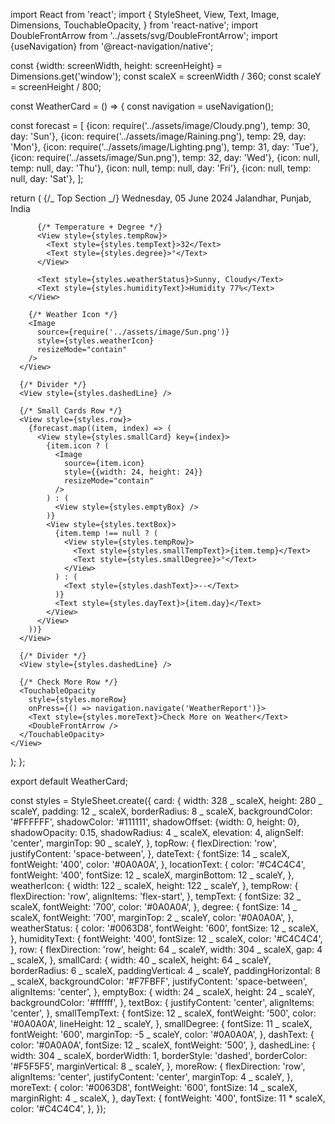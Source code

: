 import React from 'react';
import {
StyleSheet,
View,
Text,
Image,
Dimensions,
TouchableOpacity,
} from 'react-native';
import DoubleFrontArrow from '../assets/svg/DoubleFrontArrow';
import {useNavigation} from '@react-navigation/native';

const {width: screenWidth, height: screenHeight} = Dimensions.get('window');
const scaleX = screenWidth / 360;
const scaleY = screenHeight / 800;

const WeatherCard = () => {
const navigation = useNavigation();

const forecast = [
{icon: require('../assets/image/Cloudy.png'), temp: 30, day: 'Sun'},
{icon: require('../assets/image/Raining.png'), temp: 29, day: 'Mon'},
{icon: require('../assets/image/Lighting.png'), temp: 31, day: 'Tue'},
{icon: require('../assets/image/Sun.png'), temp: 32, day: 'Wed'},
{icon: null, temp: null, day: 'Thu'},
{icon: null, temp: null, day: 'Fri'},
{icon: null, temp: null, day: 'Sat'},
];

return (
<View style={styles.card}>
{/_ Top Section _/}
<View style={styles.topRow}>
<View>
<Text style={styles.dateText}>Wednesday, 05 June 2024</Text>
<Text style={styles.locationText}>Jalandhar, Punjab, India</Text>

          {/* Temperature + Degree */}
          <View style={styles.tempRow}>
            <Text style={styles.tempText}>32</Text>
            <Text style={styles.degree}>°</Text>
          </View>

          <Text style={styles.weatherStatus}>Sunny, Cloudy</Text>
          <Text style={styles.humidityText}>Humidity 77%</Text>
        </View>

        {/* Weather Icon */}
        <Image
          source={require('../assets/image/Sun.png')}
          style={styles.weatherIcon}
          resizeMode="contain"
        />
      </View>

      {/* Divider */}
      <View style={styles.dashedLine} />

      {/* Small Cards Row */}
      <View style={styles.row}>
        {forecast.map((item, index) => (
          <View style={styles.smallCard} key={index}>
            {item.icon ? (
              <Image
                source={item.icon}
                style={{width: 24, height: 24}}
                resizeMode="contain"
              />
            ) : (
              <View style={styles.emptyBox} />
            )}
            <View style={styles.textBox}>
              {item.temp !== null ? (
                <View style={styles.tempRow}>
                  <Text style={styles.smallTempText}>{item.temp}</Text>
                  <Text style={styles.smallDegree}>°</Text>
                </View>
              ) : (
                <Text style={styles.dashText}>--</Text>
              )}
              <Text style={styles.dayText}>{item.day}</Text>
            </View>
          </View>
        ))}
      </View>

      {/* Divider */}
      <View style={styles.dashedLine} />

      {/* Check More Row */}
      <TouchableOpacity
        style={styles.moreRow}
        onPress={() => navigation.navigate('WeatherReport')}>
        <Text style={styles.moreText}>Check More on Weather</Text>
        <DoubleFrontArrow />
      </TouchableOpacity>
    </View>

);
};

export default WeatherCard;

const styles = StyleSheet.create({
card: {
width: 328 _ scaleX,
height: 280 _ scaleY,
padding: 12 _ scaleX,
borderRadius: 8 _ scaleX,
backgroundColor: '#FFFFFF',
shadowColor: '#111111',
shadowOffset: {width: 0, height: 0},
shadowOpacity: 0.15,
shadowRadius: 4 _ scaleX,
elevation: 4,
alignSelf: 'center',
marginTop: 90 _ scaleY,
},
topRow: {
flexDirection: 'row',
justifyContent: 'space-between',
},
dateText: {
fontSize: 14 _ scaleX,
fontWeight: '400',
color: '#0A0A0A',
},
locationText: {
color: '#C4C4C4',
fontWeight: '400',
fontSize: 12 _ scaleX,
marginBottom: 12 _ scaleY,
},
weatherIcon: {
width: 122 _ scaleX,
height: 122 _ scaleY,
},
tempRow: {
flexDirection: 'row',
alignItems: 'flex-start',
},
tempText: {
fontSize: 32 _ scaleX,
fontWeight: '700',
color: '#0A0A0A',
},
degree: {
fontSize: 14 _ scaleX,
fontWeight: '700',
marginTop: 2 _ scaleY,
color: '#0A0A0A',
},
weatherStatus: {
color: '#0063D8',
fontWeight: '600',
fontSize: 12 _ scaleX,
},
humidityText: {
fontWeight: '400',
fontSize: 12 _ scaleX,
color: '#C4C4C4',
},
row: {
flexDirection: 'row',
height: 64 _ scaleY,
width: 304 _ scaleX,
gap: 4 _ scaleX,
},
smallCard: {
width: 40 _ scaleX,
height: 64 _ scaleY,
borderRadius: 6 _ scaleX,
paddingVertical: 4 _ scaleY,
paddingHorizontal: 8 _ scaleX,
backgroundColor: '#F7FBFF',
justifyContent: 'space-between',
alignItems: 'center',
},
emptyBox: {
width: 24 _ scaleX,
height: 24 _ scaleY,
backgroundColor: '#ffffff',
},
textBox: {
justifyContent: 'center',
alignItems: 'center',
},
smallTempText: {
fontSize: 12 _ scaleX,
fontWeight: '500',
color: '#0A0A0A',
lineHeight: 12 _ scaleY,
},
smallDegree: {
fontSize: 11 _ scaleX,
fontWeight: '600',
marginTop: -5 _ scaleY,
color: '#0A0A0A',
},
dashText: {
color: '#0A0A0A',
fontSize: 12 _ scaleX,
fontWeight: '500',
},
dashedLine: {
width: 304 _ scaleX,
borderWidth: 1,
borderStyle: 'dashed',
borderColor: '#F5F5F5',
marginVertical: 8 _ scaleY,
},
moreRow: {
flexDirection: 'row',
alignItems: 'center',
justifyContent: 'center',
marginTop: 4 _ scaleY,
},
moreText: {
color: '#0063D8',
fontWeight: '600',
fontSize: 14 _ scaleX,
marginRight: 4 _ scaleX,
},
dayText: {
fontWeight: '400',
fontSize: 11 \* scaleX,
color: '#C4C4C4',
},
});
